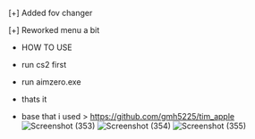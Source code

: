 [+] Added fov changer

[+] Reworked menu a bit



- HOW TO USE
- run cs2 first
- run aimzero.exe
- thats it

- base that i used > https://github.com/gmh5225/tim_apple
![Screenshot (353)](https://github.com/user-attachments/assets/ce601a8d-c797-4a08-8e6b-379c2769352f)
![Screenshot (354)](https://github.com/user-attachments/assets/5d6dd62e-b0b8-4c36-ac2a-19cfd7c7a5ec)
![Screenshot (355)](https://github.com/user-attachments/assets/e9df0dba-33b5-43d1-b809-5224ac79ec73)